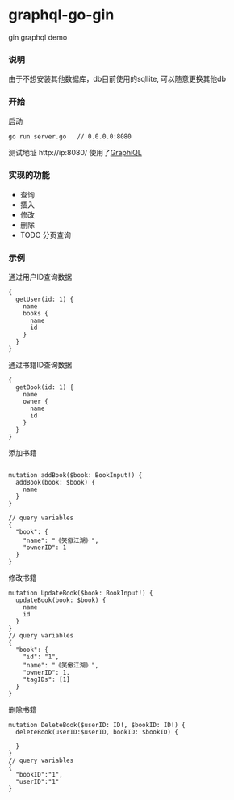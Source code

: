 # graphql-go-gin
gin graphql demo

### 说明
由于不想安装其他数据库，db目前使用的sqllite, 可以随意更换其他db

### 开始
启动
```
go run server.go   // 0.0.0.0:8080 
```
测试地址
http://ip:8080/ 使用了[GraphiQL](https://github.com/graphql/graphiql)
### 实现的功能
- 查询
- 插入
- 修改
- 删除
- TODO 分页查询
### 示例
通过用户ID查询数据

```
{
  getUser(id: 1) {
    name
    books {
      name
      id
    }
  }
}
```

通过书籍ID查询数据

```
{
  getBook(id: 1) {
    name
    owner {
      name
      id
    }
  }
}
```

添加书籍

```

mutation addBook($book: BookInput!) {
  addBook(book: $book) {
    name
  }
}

// query variables
{
  "book": {
    "name": "《笑傲江湖》",
    "ownerID": 1
  }
}

```

修改书籍

```
mutation UpdateBook($book: BookInput!) {
  updateBook(book: $book) {
    name
    id
  }
}
// query variables
{
  "book": {
    "id": "1",
    "name": "《笑傲江湖》",
    "ownerID": 1,
    "tagIDs": [1]
  }
}
```

删除书籍
```
mutation DeleteBook($userID: ID!, $bookID: ID!) {
  deleteBook(userID:$userID, bookID: $bookID) {

  }
}
// query variables
{
  "bookID":"1",
  "userID":"1"
}
```
